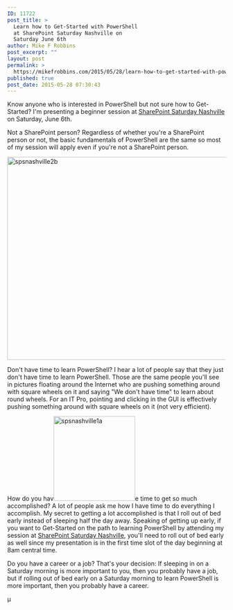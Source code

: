 ```yaml
---
ID: 11722
post_title: >
  Learn how to Get-Started with PowerShell
  at SharePoint Saturday Nashville on
  Saturday June 6th
author: Mike F Robbins
post_excerpt: ""
layout: post
permalink: >
  https://mikefrobbins.com/2015/05/28/learn-how-to-get-started-with-powershell-at-sharepoint-saturday-nashville-on-saturday-june-6th/
published: true
post_date: 2015-05-28 07:30:43
---
```

Know anyone who is interested in PowerShell but not sure how to Get-Started? I'm presenting a beginner session at <a href="http://www.spsevents.org/city/Nashville/Nashville2015" target="_blank">SharePoint Saturday Nashville</a> on Saturday, June 6th.

Not a SharePoint person? Regardless of whether you're a SharePoint person or not, the basic fundamentals of PowerShell are the same so most of my session will apply even if you're not a SharePoint person.

<a href="http://www.spsevents.org/city/Nashville/Nashville2015" target="_blank"><img class="alignnone size-full wp-image-11764" src="http://mikefrobbins.com/wp-content/uploads/2015/05/spsnashville2b.jpg" alt="spsnashville2b" width="640" height="468" /></a>

Don't have time to learn PowerShell? I hear a lot of people say that they just don't have time to learn PowerShell. Those are the same people you'll see in pictures floating around the Internet who are pushing something around with square wheels on it and saying "We don't have time" to learn about round wheels. For an IT Pro, pointing and clicking in the GUI is effectively pushing something around with square wheels on it (not very efficient).

How do you hav<a href="http://www.spsevents.org/city/Nashville/Nashville2015/schedule" target="_blank"><img class="alignleft wp-image-11760 size-full" src="http://mikefrobbins.com/wp-content/uploads/2015/05/spsnashville1a.jpg" alt="spsnashville1a" width="188" height="195" /></a>e time to get so much accomplished? A lot of people ask me how I have time to do everything I accomplish. My secret to getting a lot accomplished is that I roll out of bed early instead of sleeping half the day away. Speaking of getting up early, if you want to Get-Started on the path to learning PowerShell by attending my session at <a href="http://www.spsevents.org/city/Nashville/Nashville2015" target="_blank">SharePoint Saturday Nashville</a>, you'll need to roll out of bed early as well since my presentation is in the first time slot of the day beginning at 8am central time.

Do you have a career or a job? That's your decision: If sleeping in on a Saturday morning is more important to you, then you probably have a job, but if rolling out of bed early on a Saturday morning to learn PowerShell is more important, then you probably have a career.

µ